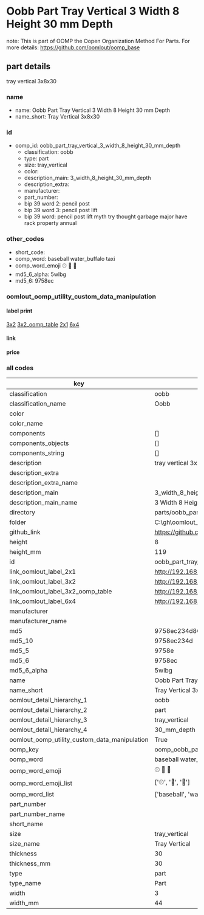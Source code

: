 # Oobb Part Tray Vertical 3 Width 8 Height 30 mm Depth  

note: This is part of OOMP the Oopen Organization Method For Parts. For more details: https://github.com/oomlout/oomp_base

##  part details
  



tray vertical 3x8x30



### name
* name: Oobb Part Tray Vertical 3 Width 8 Height 30 mm Depth
* name_short: Tray Vertical 3x8x30 
### id
* oomp_id: oobb_part_tray_vertical_3_width_8_height_30_mm_depth
  * classification: oobb
  * type: part
  * size: tray_vertical
  * color: 
  * description_main: 3_width_8_height_30_mm_depth
  * description_extra: 
  * manufacturer: 
  * part_number: 
  * bip 39 word 2: pencil post
  * bip 39 word 3: pencil post lift
  * bip 39 word: pencil post lift myth try thought garbage major have rack property annual

### other_codes
* short_code: 
* oomp_word: baseball water_buffalo taxi
* oomp_word_emoji :baseball: :water_buffalo: :taxi:
* md5_6_alpha: 5wlbg
* md5_6: 9758ec






### oomlout_oomp_utility_custom_data_manipulation
#### label print
[3x2](http://192.168.1.245:1112/?label=oomp%205wlbg)
[3x2_oomp_table](http://192.168.1.108:1112/?label=oomp%205wlbg)
[2x1](http://192.168.1.242:1112/?label=oomp%205wlbg)
[6x4](http://192.168.1.55:1112/?label=oomp%205wlbg)    

#### link

                              

#### price







### all codes 
| key | value |  
| --- | --- |  
| classification | oobb |  
| classification_name | Oobb |  
| color |  |  
| color_name |  |  
| components | [] |  
| components_objects | [] |  
| components_string | [] |  
| description | tray vertical 3x8x30 |  
| description_extra |  |  
| description_extra_name |  |  
| description_main | 3_width_8_height_30_mm_depth |  
| description_main_name | 3 Width 8 Height 30 mm Depth |  
| directory | parts/oobb_part_tray_vertical_3_width_8_height_30_mm_depth |  
| folder | C:\gh\oomlout_oobb_version_4_generated_parts\parts\oobb_part_tray_vertical_3_width_8_height_30_mm_depth |  
| github_link | https://github.com/oomlout/oomlout_oomp_part_src/tree/main/parts/oobb_part_tray_vertical_3_width_8_height_30_mm_depth |  
| height | 8 |  
| height_mm | 119 |  
| id | oobb_part_tray_vertical_3_width_8_height_30_mm_depth |  
| link_oomlout_label_2x1 | http://192.168.1.242:1112/?label=oomp%205wlbg |  
| link_oomlout_label_3x2 | http://192.168.1.245:1112/?label=oomp%205wlbg |  
| link_oomlout_label_3x2_oomp_table | http://192.168.1.108:1112/?label=oomp%205wlbg |  
| link_oomlout_label_6x4 | http://192.168.1.55:1112/?label=oomp%205wlbg |  
| manufacturer |  |  
| manufacturer_name |  |  
| md5 | 9758ec234d866bf383f4f92902ea2d15 |  
| md5_10 | 9758ec234d |  
| md5_5 | 9758e |  
| md5_6 | 9758ec |  
| md5_6_alpha | 5wlbg |  
| name | Oobb Part Tray Vertical 3 Width 8 Height 30 mm Depth |  
| name_short | Tray Vertical 3x8x30  |  
| oomlout_detail_hierarchy_1 | oobb |  
| oomlout_detail_hierarchy_2 | part |  
| oomlout_detail_hierarchy_3 | tray_vertical |  
| oomlout_detail_hierarchy_4 | 30_mm_depth |  
| oomlout_oomp_utility_custom_data_manipulation | True |  
| oomp_key | oomp_oobb_part_tray_vertical_3_width_8_height_30_mm_depth |  
| oomp_word | baseball water_buffalo taxi |  
| oomp_word_emoji | :baseball: :water_buffalo: :taxi: |  
| oomp_word_emoji_list | [':baseball:', ':water_buffalo:', ':taxi:'] |  
| oomp_word_list | ['baseball', 'water_buffalo', 'taxi'] |  
| part_number |  |  
| part_number_name |  |  
| short_name |  |  
| size | tray_vertical |  
| size_name | Tray Vertical |  
| thickness | 30 |  
| thickness_mm | 30 |  
| type | part |  
| type_name | Part |  
| width | 3 |  
| width_mm | 44 |  
